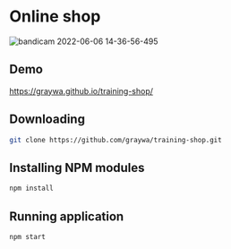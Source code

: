 # Online shop

![bandicam 2022-06-06 14-36-56-495](https://user-images.githubusercontent.com/74241140/172153477-bfe2607e-cc6e-4dba-9b6a-d87f3f5208a4.jpg)

## Demo

https://graywa.github.io/training-shop/

## Downloading

```bash
git clone https://github.com/graywa/training-shop.git
```

## Installing NPM modules

```bash
npm install
```

## Running application

```bash
npm start
```
